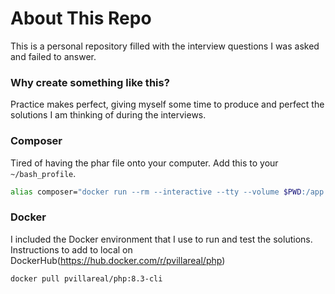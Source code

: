 # About This Repo
This is a personal repository filled with the interview questions I was asked and failed to answer.

### Why create something like this?
Practice makes perfect, giving myself some time to produce and perfect the solutions I am thinking of during the interviews.

### Composer
Tired of having the phar file onto your computer. Add this to your `~/bash_profile`.
```bash
alias composer="docker run --rm --interactive --tty --volume $PWD:/app composer/composer"
```

### Docker
I included the Docker environment that I use to run and test the solutions. Instructions to add to local on DockerHub(https://hub.docker.com/r/pvillareal/php)
```bash
docker pull pvillareal/php:8.3-cli
```

